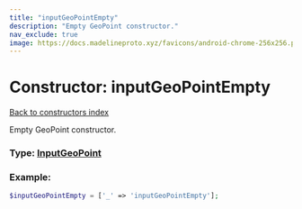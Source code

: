 ```yaml
---
title: "inputGeoPointEmpty"
description: "Empty GeoPoint constructor."
nav_exclude: true
image: https://docs.madelineproto.xyz/favicons/android-chrome-256x256.png
---
```

# Constructor: inputGeoPointEmpty  
[Back to constructors index](/API_docs/constructors/index.md)



Empty GeoPoint constructor.




### Type: [InputGeoPoint](/API_docs/types/InputGeoPoint.md)


### Example:

```php
$inputGeoPointEmpty = ['_' => 'inputGeoPointEmpty'];
```  
